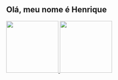 ## Olá, meu nome é Henrique

<div>
  <a href="https://github.com/Henrique0112">
  <img height = "140em" src="https://github-readme-stats.vercel.app/api?username=HenriquePapai&show_icons=true&theme=tokyonight"/>
  <img height = "140em" src="https://github-readme-stats.vercel.app/api/top-langs/?username=HenriquePap&layout=compact&theme=tokyonight"/> 
</div>

<!--

- 🔭 I’m currently working on ...
- 🌱 I’m currently learning ...
- 🤔 I’m looking for help with ...
- 📫 How to reach me: ...
- 😄 Pronouns: ...
-->
